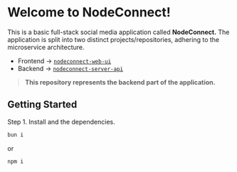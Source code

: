 # Welcome to NodeConnect!

This is a basic full-stack social media application called **NodeConnect.** The application is split into two distinct projects/repositories, adhering to the microservice architecture.

- Frontend -> [`nodeconnect-web-ui`](https://github.com/MrSaikatS/nodeconnect-web-ui)
- Backend -> [`nodeconnect-server-api`](https://github.com/MrSaikatS/nodeconnect-server-api)

> **This repository represents the backend part of the application.**

## Getting Started

Step 1. Install and the dependencies.

```bash
bun i
```

or

```bash
npm i
```
